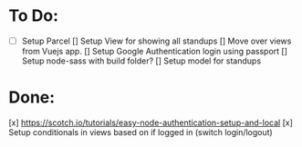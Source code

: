 # To Do:
- [ ] Setup Parcel
[] Setup View for showing all standups
[] Move over views from Vuejs app.
[] Setup Google Authentication login using passport
[] Setup node-sass with build folder?
[] Setup model for standups

# Done:
[x] https://scotch.io/tutorials/easy-node-authentication-setup-and-local
[x] Setup conditionals in views based on if logged in (switch login/logout)
